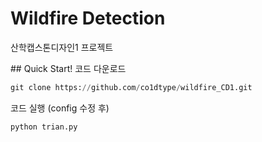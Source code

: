 # Wildfire Detection​
산학캡스톤디자인1 프로젝트 

​## Quick Start!
코드 다운로드
```python
git clone https://github.com/co1dtype/wildfire_CD1.git
```
코드 실행 (config 수정 후)
```
python trian.py
```
